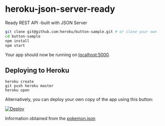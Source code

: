 # heroku-json-server-ready
Ready REST API -built with JSON Server



```sh
git clone git@github.com:heroku/button-sample.git # or clone your own fork
cd button-sample
npm install
npm start
```

Your app should now be running on [localhost:5000](http://localhost:5000/).

## Deploying to Heroku

```
heroku create
git push heroku master
heroku open
```

Alternatively, you can deploy your own copy of the app using this button:

[![Deploy](https://www.herokucdn.com/deploy/button.svg)](https://heroku.com/deploy?template=https://github.com/jagadeeshthegeek/heroku-json-server-ready)



Information obtained from the [pokemon.json](https://github.com/fanzeyi/pokemon.json)
